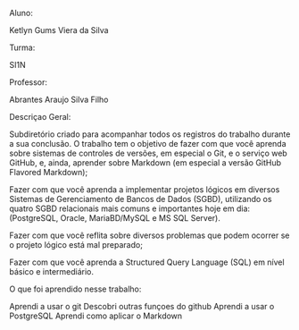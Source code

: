 Aluno:

Ketlyn Gums Viera da Silva

Turma:

SI1N

Professor:

Abrantes Araujo Silva Filho

Descriçao Geral:

Subdiretório criado para acompanhar todos os registros do trabalho durante a sua conclusão. O trabalho tem o objetivo de fazer com que você aprenda sobre sistemas de controles de versões, em especial o Git, e o serviço web GitHub, e, ainda, aprender sobre Markdown (em especial a versão GitHub Flavored Markdown);

Fazer com que você aprenda a implementar projetos lógicos em diversos Sistemas de Gerenciamento de Bancos de Dados (SGBD), utilizando os quatro SGBD relacionais mais comuns e importantes hoje em dia: (PostgreSQL, Oracle, MariaBD/MySQL e MS SQL Server).

Fazer com que você reflita sobre diversos problemas que podem ocorrer se o projeto lógico está mal preparado;

Fazer com que você aprenda a Structured Query Language (SQL) em nível básico e intermediário.

O que foi aprendido nesse trabalho:

Aprendi a usar o git Descobri outras funçoes do github Aprendi a usar o PostgreSQL Aprendi como aplicar o Markdown



